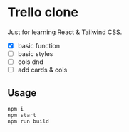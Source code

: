 # Trello clone

Just for learning React & Tailwind CSS.

- [x] basic function
- [ ] basic styles
- [ ] cols dnd
- [ ] add cards & cols

## Usage

```shell
npm i
npm start
npm run build
```
